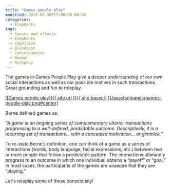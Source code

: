 ```yaml
---
title: "Games people play"
modified: 2019-08-30T17:00:00-00:00
categories:
  - Elephants
tags:
  - Causes and effects
  - Elephants
  - Cognitive
  - Blindspot
  - Consciousness
  - Humour
  - Roleplay
---
```


The games in Games People Play give a deeper understanding of our own social interactions as well as our possible motives in such transactions. Great grounding and fun to roleplay.

[![Games people play]({{ site.url }}{{ site.baseurl }}/assets/images/games-people-play.png#center)](https://archive.org/details/gamespeopleplay000bern)

Berne defined games as:

_“A game is an ongoing series of complementary ulterior transactions progressing to a well-defined, predictable outcome. Descriptively, it is a recurring set of transactions… with a concealed motivation… or gimmick.”_

To re-state Berne’s definition, one can think of a game as a series of interactions (words, body language, facial expressions, etc.) between two or more people that follow a predictable pattern. The interactions ultimately progress to an outcome in which one individual obtains a “payoff” or “goal.” In most cases, the participants of the games are unaware that they are “playing.”

Let's roleplay some of those consciously! 

